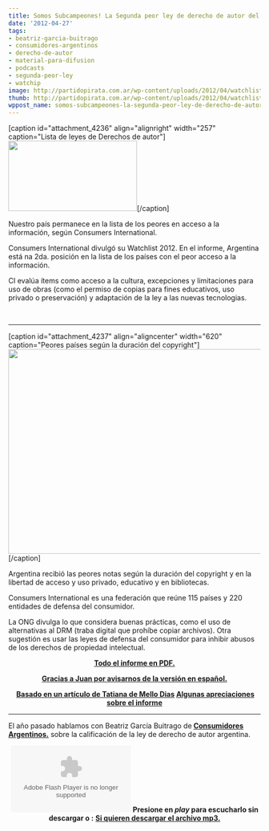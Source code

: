 ```yaml
---
title: Somos Subcampeones! La Segunda peor ley de derecho de autor del Mundo!!!
date: '2012-04-27'
tags:
- beatriz-garcia-buitrago
- consumidores-argentinos
- derecho-de-autor
- material-para-difusion
- podcasts
- segunda-peor-ley
- watchip
image: http://partidopirata.com.ar/wp-content/uploads/2012/04/watchlist1-300x164.jpg
thumb: http://partidopirata.com.ar/wp-content/uploads/2012/04/watchlist1-300x164-150x150.jpg
wppost_name: somos-subcampeones-la-segunda-peor-ley-de-derecho-de-autor-del-mundo
---
```


[caption id="attachment_4236" align="alignright" width="257" caption="Lista de leyes de Derechos de autor"]<a href="http://partidopirata.com.ar/wp-content/uploads/2012/04/watchlist1-300x164.jpg"><img class=" wp-image-4236 " title="watchlist1-300x164" src="http://partidopirata.com.ar/wp-content/uploads/2012/04/watchlist1-300x164.jpg" alt="" width="257" height="140" /></a>[/caption]

Nuestro país permanece en la lista de los peores en acceso a la información, según Consumers International.

Consumers International divulgó su Watchlist 2012. En el informe, Argentina está na 2da. posición en la lista de los países con el peor acceso a la información.

CI evalúa ítems como acceso a la cultura, excepciones y limitaciones para uso de obras (como el permiso de copias para fines educativos, uso privado o preservación) y adaptación de la ley a las nuevas tecnologias.

&nbsp;

<hr />

[caption id="attachment_4237" align="aligncenter" width="620" caption="Peores países según la duración del copyright"]<a href="http://partidopirata.com.ar/wp-content/uploads/2012/04/watchlist2.jpg"><img class="size-large wp-image-4237" title="watchlist2" src="http://partidopirata.com.ar/wp-content/uploads/2012/04/watchlist2-1024x675.jpg" alt="" width="620" height="408" /></a>[/caption]

Argentina recibió las peores notas según la duración del copyright y en la libertad de acceso y uso privado, educativo y en bibliotecas.

Consumers International es una federación que reúne 115 países y 220 entidades de defensa del consumidor.

La ONG divulga lo que considera buenas prácticas, como el uso de alternativas al DRM (traba digital que prohíbe copiar archivos). Otra sugestión es usar las leyes de defensa del consumidor para inhibir abusos de los derechos de propiedad intelectual.
<p style="text-align: center;"><strong><a href="http://www.fundacionambio.org/media_files/download/IPWatchlist-2012-SPAN.pdf">Todo el informe en PDF.</a></strong></p>
<p style="text-align: center;"><strong><a href="https://twitter.com/@tuiteamelo" target="_blank">Gracias a Juan por avisarnos de la versión en español.</a></strong></p>
<p style="text-align: center;"><strong> <a href="http://blogs.estadao.com.br/tatiana-dias/brasil-tem-a-5a-pior-lei-autoral-do-mundo/" target="_blank">Basado en un artículo de Tatiana de Mello Dias</a>
<a href="http://partidopirata.com.ar/4252/lo-que-dice-el-informe-de-ipwatchlist-donde-somos-los-segundos-peores-ya-seremos-los-peores">Algunas apreciaciones sobre el informe</a></strong></p>


<hr />

El año pasado hablamos con Beatriz García Buitrago de<strong> </strong><a href="http://consumidoresarg.org.ar/index.php" target="_blank"><strong>Consumidores Argentinos.</strong></a> sobre la calificación de la ley de derecho de autor argentina.

<center>
<object id="player623415" width="240" height="133" classid="clsid:d27cdb6e-ae6d-11cf-96b8-444553540000" codebase="http://download.macromedia.com/pub/shockwave/cabs/flash/swflash.cab#version=6,0,40,0"><param name="AllowScriptAccess" value="always" /><param name="allowFullScreen" value="true" /><param name="wmode" value="transparent" /><param name="src" value="http://www.ivoox.com/playerivoox_ee_623415_1.html" /><param name="allowfullscreen" value="true" /><param name="allowscriptaccess" value="always" /><embed id="player623415" width="240" height="133" type="application/x-shockwave-flash" src="http://www.ivoox.com/playerivoox_ee_623415_1.html" AllowScriptAccess="always" allowFullScreen="true" wmode="transparent" allowfullscreen="true" allowscriptaccess="always" /></object>
<strong>Presione en <em>play</em> para escucharlo sin descargar o :</strong>
<strong> <a href="http://www.ivoox.com/playerivoox_ee_623415_1.html" target="_blank">Si quieren descargar el archivo mp3.</a></strong></center>
